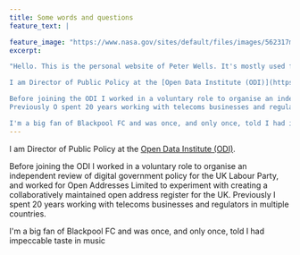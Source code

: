 ```yaml
---
title: Some words and questions
feature_text: |

feature_image: "https://www.nasa.gov/sites/default/files/images/562317main_PIA14033_full.jpg"
excerpt:

"Hello. This is the personal website of Peter Wells. It's mostly used for blogposts.

I am Director of Public Policy at the [Open Data Institute (ODI)](https://theodi.org).

Before joining the ODI I worked in a voluntary role to organise an independent review of digital government policy for the UK Labour Party, and worked for Open Addresses Limited to experiment with creating a collaboratively maintained open address register for the UK.
Previously O spent 20 years working with telecoms businesses and regulators in multiple countries.

I'm a big fan of Blackpool FC and was once, and only once, told I had impeccable taste in music"
---
```


I am Director of Public Policy at the [Open Data Institute (ODI)](https://theodi.org).

Before joining the ODI I worked in a voluntary role to organise an independent review of digital government policy for the UK Labour Party, and worked for Open Addresses Limited to experiment with creating a collaboratively maintained open address register for the UK.
Previously I spent 20 years working with telecoms businesses and regulators in multiple countries.

I'm a big fan of Blackpool FC and was once, and only once, told I had impeccable taste in music
